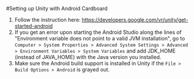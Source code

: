 #Setting up Unity with Android Cardboard 
1. Follow the instruction here: https://developers.google.com/vr/unity/get-started-android
2.  If you get an error upon starting the Android Studio along the lines of "Environment variable does not point to a valid JVM installation", go to `Computer > System Properties > Advanced System Settings > Advanced > Environment Variables > System Variables` and add JDK_HOME (instead of JAVA_HOME) with the Java version you installed.
3. Make sure the Android build support is installed in Unity if the `File > Build Options > Android` is grayed out. 
